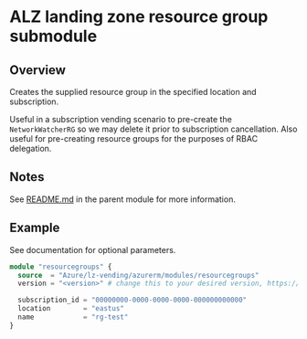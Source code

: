 # ALZ landing zone resource group submodule

## Overview

Creates the supplied resource group in the specified location and subscription.

Useful in a subscription vending scenario to pre-create the `NetworkWatcherRG` so we may delete it prior to subscription cancellation. Also useful for pre-creating resource groups for the purposes of RBAC delegation.

## Notes

See [README.md](https://github.com/Azure/terraform-azurerm-lz-vending#readme) in the parent module for more information.

## Example

See documentation for optional parameters.

```terraform
module "resourcegroups" {
  source  = "Azure/lz-vending/azurerm/modules/resourcegroups"
  version = "<version>" # change this to your desired version, https://www.terraform.io/language/expressions/version-constraints

  subscription_id = "00000000-0000-0000-0000-000000000000"
  location        = "eastus"
  name            = "rg-test"
}
```
